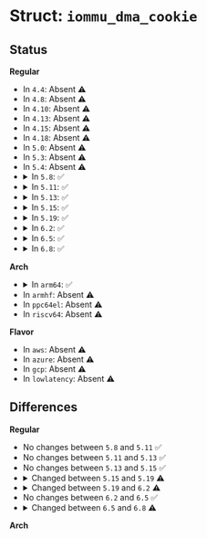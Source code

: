 # Struct: <code>iommu_dma_cookie</code>

## Status
<b>Regular</b>
<ul>
<li>
In <code>4.4</code>: Absent ⚠️
</li>
<li>
In <code>4.8</code>: Absent ⚠️
</li>
<li>
In <code>4.10</code>: Absent ⚠️
</li>
<li>
In <code>4.13</code>: Absent ⚠️
</li>
<li>
In <code>4.15</code>: Absent ⚠️
</li>
<li>
In <code>4.18</code>: Absent ⚠️
</li>
<li>
In <code>5.0</code>: Absent ⚠️
</li>
<li>
In <code>5.3</code>: Absent ⚠️
</li>
<li>
In <code>5.4</code>: Absent ⚠️
</li>
<li>
<details>
<summary>In <code>5.8</code>: ✅</summary>

```c
struct iommu_dma_cookie {
    enum iommu_dma_cookie_type type;
    struct iova_domain iovad;
    dma_addr_t msi_iova;
    struct list_head msi_page_list;
    struct iommu_domain *fq_domain;
};
```
</details>
</li>
<li>
<details>
<summary>In <code>5.11</code>: ✅</summary>

```c
struct iommu_dma_cookie {
    enum iommu_dma_cookie_type type;
    struct iova_domain iovad;
    dma_addr_t msi_iova;
    struct list_head msi_page_list;
    struct iommu_domain *fq_domain;
};
```
</details>
</li>
<li>
<details>
<summary>In <code>5.13</code>: ✅</summary>

```c
struct iommu_dma_cookie {
    enum iommu_dma_cookie_type type;
    struct iova_domain iovad;
    dma_addr_t msi_iova;
    struct list_head msi_page_list;
    struct iommu_domain *fq_domain;
};
```
</details>
</li>
<li>
<details>
<summary>In <code>5.15</code>: ✅</summary>

```c
struct iommu_dma_cookie {
    enum iommu_dma_cookie_type type;
    struct iova_domain iovad;
    dma_addr_t msi_iova;
    struct list_head msi_page_list;
    struct iommu_domain *fq_domain;
};
```
</details>
</li>
<li>
<details>
<summary>In <code>5.19</code>: ✅</summary>

```c
struct iommu_dma_cookie {
    enum iommu_dma_cookie_type type;
    struct iova_domain iovad;
    struct iova_fq *fq;
    atomic64_t fq_flush_start_cnt;
    atomic64_t fq_flush_finish_cnt;
    struct timer_list fq_timer;
    atomic_t fq_timer_on;
    dma_addr_t msi_iova;
    struct list_head msi_page_list;
    struct iommu_domain *fq_domain;
};
```
</details>
</li>
<li>
<details>
<summary>In <code>6.2</code>: ✅</summary>

```c
struct iommu_dma_cookie {
    enum iommu_dma_cookie_type type;
    struct iova_domain iovad;
    struct iova_fq *fq;
    atomic64_t fq_flush_start_cnt;
    atomic64_t fq_flush_finish_cnt;
    struct timer_list fq_timer;
    atomic_t fq_timer_on;
    dma_addr_t msi_iova;
    struct list_head msi_page_list;
    struct iommu_domain *fq_domain;
    struct mutex mutex;
};
```
</details>
</li>
<li>
<details>
<summary>In <code>6.5</code>: ✅</summary>

```c
struct iommu_dma_cookie {
    enum iommu_dma_cookie_type type;
    struct iova_domain iovad;
    struct iova_fq *fq;
    atomic64_t fq_flush_start_cnt;
    atomic64_t fq_flush_finish_cnt;
    struct timer_list fq_timer;
    atomic_t fq_timer_on;
    dma_addr_t msi_iova;
    struct list_head msi_page_list;
    struct iommu_domain *fq_domain;
    struct mutex mutex;
};
```
</details>
</li>
<li>
<details>
<summary>In <code>6.8</code>: ✅</summary>

```c
struct iommu_dma_cookie {
    enum iommu_dma_cookie_type type;
    struct iova_domain iovad;
    struct iova_fq *single_fq;
    struct iova_fq *percpu_fq;
    atomic64_t fq_flush_start_cnt;
    atomic64_t fq_flush_finish_cnt;
    struct timer_list fq_timer;
    atomic_t fq_timer_on;
    dma_addr_t msi_iova;
    struct list_head msi_page_list;
    struct iommu_domain *fq_domain;
    struct iommu_dma_options options;
    struct mutex mutex;
};
```
</details>
</li>
</ul>
<b>Arch</b>
<ul>
<li>
<details>
<summary>In <code>arm64</code>: ✅</summary>

```c
struct iommu_dma_cookie {
    enum iommu_dma_cookie_type type;
    struct iova_domain iovad;
    dma_addr_t msi_iova;
    struct list_head msi_page_list;
    struct iommu_domain *fq_domain;
};
```
</details>
</li>
<li>
In <code>armhf</code>: Absent ⚠️
</li>
<li>
In <code>ppc64el</code>: Absent ⚠️
</li>
<li>
In <code>riscv64</code>: Absent ⚠️
</li>
</ul>
<b>Flavor</b>
<ul>
<li>
In <code>aws</code>: Absent ⚠️
</li>
<li>
In <code>azure</code>: Absent ⚠️
</li>
<li>
In <code>gcp</code>: Absent ⚠️
</li>
<li>
In <code>lowlatency</code>: Absent ⚠️
</li>
</ul>

## Differences
<b>Regular</b>
<ul>
<li>
No changes between <code>5.8</code> and <code>5.11</code> ✅
</li>
<li>
No changes between <code>5.11</code> and <code>5.13</code> ✅
</li>
<li>
No changes between <code>5.13</code> and <code>5.15</code> ✅
</li>
<li>
<details>
<summary>Changed between <code>5.15</code> and <code>5.19</code> ⚠️</summary>
<ul>
<li>
<b>Field added. </b>
<code>struct iova_fq *fq</code>
</li>
<li>
<b>Field added. </b>
<code>atomic64_t fq_flush_start_cnt</code>
</li>
<li>
<b>Field added. </b>
<code>atomic64_t fq_flush_finish_cnt</code>
</li>
<li>
<b>Field added. </b>
<code>struct timer_list fq_timer</code>
</li>
<li>
<b>Field added. </b>
<code>atomic_t fq_timer_on</code>
</li>
</ul>
</details>
</li>
<li>
<details>
<summary>Changed between <code>5.19</code> and <code>6.2</code> ⚠️</summary>
<ul>
<li>
<b>Field added. </b>
<code>struct mutex mutex</code>
</li>
</ul>
</details>
</li>
<li>
No changes between <code>6.2</code> and <code>6.5</code> ✅
</li>
<li>
<details>
<summary>Changed between <code>6.5</code> and <code>6.8</code> ⚠️</summary>
<ul>
<li>
<b>Field added. </b>
<code>struct iova_fq *single_fq</code>
</li>
<li>
<b>Field added. </b>
<code>struct iova_fq *percpu_fq</code>
</li>
<li>
<b>Field added. </b>
<code>struct iommu_dma_options options</code>
</li>
<li>
<b>Field removed. </b>
<code>struct iova_fq *fq</code>
</li>
</ul>
</details>
</li>
</ul>
<b>Arch</b>
<ul>
</ul>
